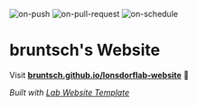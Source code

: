
  ![on-push](../../actions/workflows/on-push.yaml/badge.svg)
  ![on-pull-request](../../actions/workflows/on-pull-request.yaml/badge.svg)
  ![on-schedule](../../actions/workflows/on-schedule.yaml/badge.svg)

  # bruntsch's Website

  Visit **[bruntsch.github.io/lonsdorflab-website](https://bruntsch.github.io/lonsdorflab-website)** 🚀

  _Built with [Lab Website Template](https://greene-lab.gitbook.io/lab-website-template-docs)_
